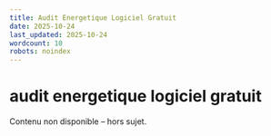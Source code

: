 ```yaml
---
title: Audit Energetique Logiciel Gratuit
date: 2025-10-24
last_updated: 2025-10-24
wordcount: 10
robots: noindex
---
```


# audit energetique logiciel gratuit

Contenu non disponible – hors sujet.